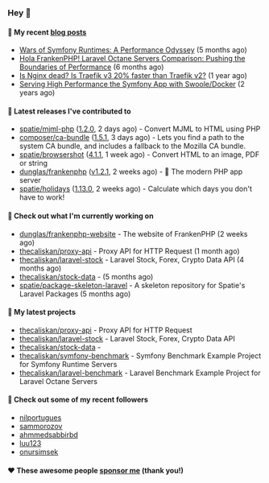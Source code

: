 ### Hey 👋

#### 📜 My recent [blog posts](https://caliskanemre.medium.com/)

- [Wars of Symfony Runtimes: A Performance Odyssey](https://medium.com/beyn-technology/wars-of-symfony-runtimes-a-performance-odyssey-7b0120e8f9e1?source=rss-cf41ab240584------2) (5 months ago)
- [Hola FrankenPHP! Laravel Octane Servers Comparison: Pushing the Boundaries of Performance](https://medium.com/beyn-technology/hola-frankenphp-laravel-octane-servers-comparison-pushing-the-boundaries-of-performance-d3e7ad8e652c?source=rss-cf41ab240584------2) (6 months ago)
- [Is Nginx dead? Is Traefik v3 20% faster than Traefik v2?](https://medium.com/beyn-technology/is-nginx-dead-is-traefik-v3-20-faster-than-traefik-v2-f28ffb7eed3e?source=rss-cf41ab240584------2) (1 year ago)
- [Serving High Performance the Symfony App with Swoole/Docker](https://medium.com/beyn-technology/serving-high-performance-the-symfony-app-with-swoole-docker-758d8f176889?source=rss-cf41ab240584------2) (2 years ago)

#### 🔭 Latest releases I've contributed to

- [spatie/mjml-php](https://github.com/spatie/mjml-php) ([1.2.0](https://github.com/spatie/mjml-php/releases/tag/1.2.0), 2 days ago) - Convert MJML to HTML using PHP
- [composer/ca-bundle](https://github.com/composer/ca-bundle) ([1.5.1](https://github.com/composer/ca-bundle/releases/tag/1.5.1), 3 days ago) - Lets you find a path to the system CA bundle, and includes a fallback to the Mozilla CA bundle.
- [spatie/browsershot](https://github.com/spatie/browsershot) ([4.1.1](https://github.com/spatie/browsershot/releases/tag/4.1.1), 1 week ago) - Convert HTML to an image, PDF or string
- [dunglas/frankenphp](https://github.com/dunglas/frankenphp) ([v1.2.1](https://github.com/dunglas/frankenphp/releases/tag/v1.2.1), 2 weeks ago) - 🧟 The modern PHP app server
- [spatie/holidays](https://github.com/spatie/holidays) ([1.13.0](https://github.com/spatie/holidays/releases/tag/1.13.0), 2 weeks ago) - Calculate which days you don&#39;t have to work!

#### 👷 Check out what I'm currently working on

- [dunglas/frankenphp-website](https://github.com/dunglas/frankenphp-website) - The website of FrankenPHP (2 weeks ago)
- [thecaliskan/proxy-api](https://github.com/thecaliskan/proxy-api) - Proxy API for HTTP Request (1 month ago)
- [thecaliskan/laravel-stock](https://github.com/thecaliskan/laravel-stock) - Laravel Stock, Forex, Crypto Data API (4 months ago)
- [thecaliskan/stock-data](https://github.com/thecaliskan/stock-data) -  (5 months ago)
- [spatie/package-skeleton-laravel](https://github.com/spatie/package-skeleton-laravel) - A skeleton repository for Spatie&#39;s Laravel Packages (5 months ago)

#### 🌱 My latest projects

- [thecaliskan/proxy-api](https://github.com/thecaliskan/proxy-api) - Proxy API for HTTP Request
- [thecaliskan/laravel-stock](https://github.com/thecaliskan/laravel-stock) - Laravel Stock, Forex, Crypto Data API
- [thecaliskan/stock-data](https://github.com/thecaliskan/stock-data) - 
- [thecaliskan/symfony-benchmark](https://github.com/thecaliskan/symfony-benchmark) - Symfony Benchmark Example Project for Symfony Runtime Servers 
- [thecaliskan/laravel-benchmark](https://github.com/thecaliskan/laravel-benchmark) - Laravel Benchmark Example Project for Laravel Octane Servers

#### 👯 Check out some of my recent followers

- [nilportugues](https://github.com/nilportugues)
- [sammorozov](https://github.com/sammorozov)
- [ahmmedsabbirbd](https://github.com/ahmmedsabbirbd)
- [luu123](https://github.com/luu123)
- [onursimsek](https://github.com/onursimsek)

#### ❤️ These awesome people [sponsor me](https://github.com/sponsors/thecaliskan) (thank you!)

